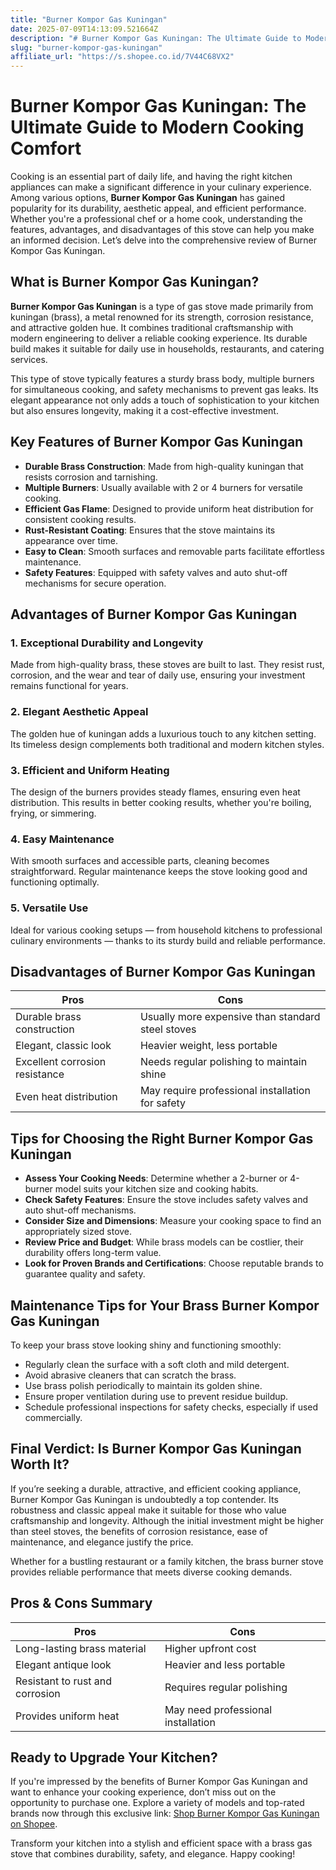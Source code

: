```yaml
---
title: "Burner Kompor Gas Kuningan"
date: 2025-07-09T14:13:09.521664Z
description: "# Burner Kompor Gas Kuningan: The Ultimate Guide to Modern Cooking Comfort..."
slug: "burner-kompor-gas-kuningan"
affiliate_url: "https://s.shopee.co.id/7V44C68VX2"
---
```

# Burner Kompor Gas Kuningan: The Ultimate Guide to Modern Cooking Comfort

Cooking is an essential part of daily life, and having the right kitchen appliances can make a significant difference in your culinary experience. Among various options, **Burner Kompor Gas Kuningan** has gained popularity for its durability, aesthetic appeal, and efficient performance. Whether you're a professional chef or a home cook, understanding the features, advantages, and disadvantages of this stove can help you make an informed decision. Let’s delve into the comprehensive review of Burner Kompor Gas Kuningan.

## What is Burner Kompor Gas Kuningan?

**Burner Kompor Gas Kuningan** is a type of gas stove made primarily from kuningan (brass), a metal renowned for its strength, corrosion resistance, and attractive golden hue. It combines traditional craftsmanship with modern engineering to deliver a reliable cooking experience. Its durable build makes it suitable for daily use in households, restaurants, and catering services.

This type of stove typically features a sturdy brass body, multiple burners for simultaneous cooking, and safety mechanisms to prevent gas leaks. Its elegant appearance not only adds a touch of sophistication to your kitchen but also ensures longevity, making it a cost-effective investment.

## Key Features of Burner Kompor Gas Kuningan

- **Durable Brass Construction**: Made from high-quality kuningan that resists corrosion and tarnishing.
- **Multiple Burners**: Usually available with 2 or 4 burners for versatile cooking.
- **Efficient Gas Flame**: Designed to provide uniform heat distribution for consistent cooking results.
- **Rust-Resistant Coating**: Ensures that the stove maintains its appearance over time.
- **Easy to Clean**: Smooth surfaces and removable parts facilitate effortless maintenance.
- **Safety Features**: Equipped with safety valves and auto shut-off mechanisms for secure operation.

## Advantages of Burner Kompor Gas Kuningan

### 1. **Exceptional Durability and Longevity**

Made from high-quality brass, these stoves are built to last. They resist rust, corrosion, and the wear and tear of daily use, ensuring your investment remains functional for years.

### 2. **Elegant Aesthetic Appeal**

The golden hue of kuningan adds a luxurious touch to any kitchen setting. Its timeless design complements both traditional and modern kitchen styles.

### 3. **Efficient and Uniform Heating**

The design of the burners provides steady flames, ensuring even heat distribution. This results in better cooking results, whether you're boiling, frying, or simmering.

### 4. **Easy Maintenance**

With smooth surfaces and accessible parts, cleaning becomes straightforward. Regular maintenance keeps the stove looking good and functioning optimally.

### 5. **Versatile Use**

Ideal for various cooking setups — from household kitchens to professional culinary environments — thanks to its sturdy build and reliable performance.

## Disadvantages of Burner Kompor Gas Kuningan

| Pros | Cons |
|---|---|
| Durable brass construction | Usually more expensive than standard steel stoves |
| Elegant, classic look | Heavier weight, less portable |
| Excellent corrosion resistance | Needs regular polishing to maintain shine |
| Even heat distribution | May require professional installation for safety |

## Tips for Choosing the Right Burner Kompor Gas Kuningan

- **Assess Your Cooking Needs**: Determine whether a 2-burner or 4-burner model suits your kitchen size and cooking habits.
- **Check Safety Features**: Ensure the stove includes safety valves and auto shut-off mechanisms.
- **Consider Size and Dimensions**: Measure your cooking space to find an appropriately sized stove.
- **Review Price and Budget**: While brass models can be costlier, their durability offers long-term value.
- **Look for Proven Brands and Certifications**: Choose reputable brands to guarantee quality and safety.

## Maintenance Tips for Your Brass Burner Kompor Gas Kuningan

To keep your brass stove looking shiny and functioning smoothly:

- Regularly clean the surface with a soft cloth and mild detergent.
- Avoid abrasive cleaners that can scratch the brass.
- Use brass polish periodically to maintain its golden shine.
- Ensure proper ventilation during use to prevent residue buildup.
- Schedule professional inspections for safety checks, especially if used commercially.

## Final Verdict: Is Burner Kompor Gas Kuningan Worth It?

If you’re seeking a durable, attractive, and efficient cooking appliance, Burner Kompor Gas Kuningan is undoubtedly a top contender. Its robustness and classic appeal make it suitable for those who value craftsmanship and longevity. Although the initial investment might be higher than steel stoves, the benefits of corrosion resistance, ease of maintenance, and elegance justify the price.

Whether for a bustling restaurant or a family kitchen, the brass burner stove provides reliable performance that meets diverse cooking demands.

## Pros & Cons Summary

| **Pros** | **Cons** |
|---|---|
| Long-lasting brass material | Higher upfront cost |
| Elegant antique look | Heavier and less portable |
| Resistant to rust and corrosion | Requires regular polishing |
| Provides uniform heat | May need professional installation |

## Ready to Upgrade Your Kitchen?

If you're impressed by the benefits of Burner Kompor Gas Kuningan and want to enhance your cooking experience, don’t miss out on the opportunity to purchase one. Explore a variety of models and top-rated brands now through this exclusive link: [Shop Burner Kompor Gas Kuningan on Shopee](https://s.shopee.co.id/7V44C68VX2).

Transform your kitchen into a stylish and efficient space with a brass gas stove that combines durability, safety, and elegance. Happy cooking!